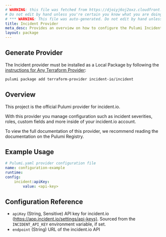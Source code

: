 ```yaml
---
# WARNING: this file was fetched from https://djoiyj6oj2oxz.cloudfront.net/docs/registry.opentofu.org/incident-io/incident/5.10.0/index.md
# Do not edit by hand unless you're certain you know what you are doing!
# *** WARNING: This file was auto-generated. Do not edit by hand unless you're certain you know what you are doing! ***
title: Incident Provider
meta_desc: Provides an overview on how to configure the Pulumi Incident provider.
layout: package
---
```


## Generate Provider

The Incident provider must be installed as a Local Package by following the [instructions for Any Terraform Provider](https://www.pulumi.com/registry/packages/terraform-provider/):

```bash
pulumi package add terraform-provider incident-io/incident
```
## Overview

This project is the official Pulumi provider for incident.io.

With this provider you manage configuration such as incident severities, roles,
custom fields and more inside of your incident.io account.

To view the full documentation of this provider, we recommend reading the
documentation on the Pulumi
Registry.
## Example Usage

```yaml
# Pulumi.yaml provider configuration file
name: configuration-example
runtime:
config:
    incident:apiKey:
        value: <api-key>

```
## Configuration Reference

- `apiKey` (String, Sensitive) API key for incident.io (<https://app.incident.io/settings/api-keys)>. Sourced from the `INCIDENT_API_KEY` environment variable, if set.
- `endpoint` (String) URL of the incident.io API